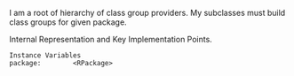 I am a root of hierarchy of class group providers.
My subclasses must build class groups for given package.
 
Internal Representation and Key Implementation Points.

    Instance Variables
	package:		<RPackage>
